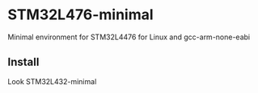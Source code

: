 # STM32L476-minimal
Minimal environment for STM32L4476 for Linux and gcc-arm-none-eabi 

## Install

Look STM32L432-minimal
